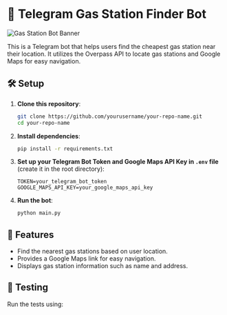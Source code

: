 # 🚀 Telegram Gas Station Finder Bot

![Gas Station Bot Banner](https://example.com/path-to-your-image.jpg)  <!-- Replace with a valid image URL -->

This is a Telegram bot that helps users find the cheapest gas station near their location. It utilizes the Overpass API to locate gas stations and Google Maps for easy navigation.

## 🛠️ Setup

1. **Clone this repository**:
   ```bash
   git clone https://github.com/yourusername/your-repo-name.git
   cd your-repo-name
   ```

2. **Install dependencies**:
   ```bash
   pip install -r requirements.txt
   ```

3. **Set up your Telegram Bot Token and Google Maps API Key in `.env` file** (create it in the root directory):
   ```plaintext
   TOKEN=your_telegram_bot_token
   GOOGLE_MAPS_API_KEY=your_google_maps_api_key
   ```

4. **Run the bot**:
   ```bash
   python main.py
   ```

## 📜 Features

- Find the nearest gas stations based on user location.
- Provides a Google Maps link for easy navigation.
- Displays gas station information such as name and address.

## 🧪 Testing

Run the tests using: